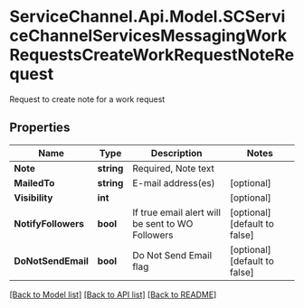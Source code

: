 # ServiceChannel.Api.Model.SCServiceChannelServicesMessagingWorkRequestsCreateWorkRequestNoteRequest
Request to create note for a work request

## Properties

Name | Type | Description | Notes
------------ | ------------- | ------------- | -------------
**Note** | **string** | Required, Note text | 
**MailedTo** | **string** | E-mail address(es) | [optional] 
**Visibility** | **int** |  | [optional] 
**NotifyFollowers** | **bool** | If true email alert will be sent to WO Followers | [optional] [default to false]
**DoNotSendEmail** | **bool** | Do Not Send Email flag | [optional] [default to false]

[[Back to Model list]](../README.md#documentation-for-models) [[Back to API list]](../README.md#documentation-for-api-endpoints) [[Back to README]](../README.md)

